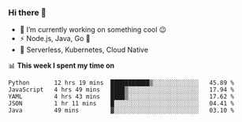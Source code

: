 ### Hi there 👋

<!--
**nodejh/nodejh** is a ✨ _special_ ✨ repository because its `README.md` (this file) appears on your GitHub profile.

Here are some ideas to get you started:

- 🔭 I’m currently working on ...
- 🌱 I’m currently learning ...
- 👯 I’m looking to collaborate on ...
- 🤔 I’m looking for help with ...
- 💬 Ask me about ...
- 📫 How to reach me: ...
- 😄 Pronouns: ...
- ⚡ Fun fact: ...
-->

- 🔭 I’m currently working on something cool :wink:
- ⚡ Node.js, Java, Go :thought_balloon:
- 🤖 Serverless, Kubernetes, Cloud Native

📊 **This week I spent my time on**

<!--START_SECTION:waka-->
```text
Python       12 hrs 19 mins  ███████████▒░░░░░░░░░░░░░   45.89 % 
JavaScript   4 hrs 49 mins   ████▒░░░░░░░░░░░░░░░░░░░░   17.94 % 
YAML         4 hrs 43 mins   ████▒░░░░░░░░░░░░░░░░░░░░   17.62 % 
JSON         1 hr 11 mins    █░░░░░░░░░░░░░░░░░░░░░░░░   04.41 % 
Java         49 mins         ▓░░░░░░░░░░░░░░░░░░░░░░░░   03.10 % 
```
<!--END_SECTION:waka-->


<!--
:traffic_light: **Visitors**

![visitors](https://visitor-badge.glitch.me/badge?page_id=nodejh.nodejh)
-->
